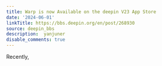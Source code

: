 ```yaml
---
title: Warp is now Available on the deepin V23 App Store
date: '2024-06-01'
linkTitle: https://bbs.deepin.org/en/post/268930
source: deepin_bbs
description:  yanjuner 
disable_comments: true
---
```

Recently, 

